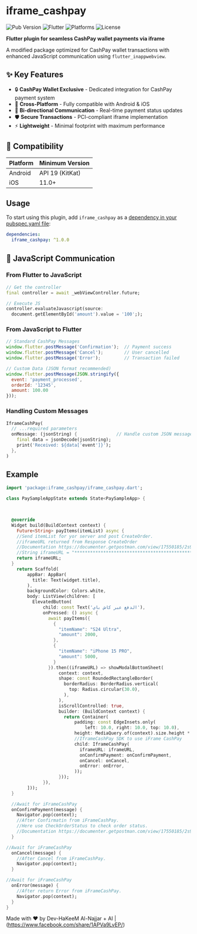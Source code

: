 # iframe_cashpay

![Pub Version](https://img.shields.io/pub/v/iframe_cashpay?style=flat-square)
![Flutter](https://img.shields.io/badge/Flutter-%3E%3D3.0.0-blue?style=flat-square&logo=flutter)
![Platforms](https://img.shields.io/badge/Platforms-Android%20%7C%20iOS-brightgreen?style=flat-square)
![License](https://img.shields.io/badge/license-MIT-green?style=flat-square)

**Flutter plugin for seamless CashPay wallet payments via iframe**

A modified package optimized for CashPay wallet transactions with enhanced JavaScript communication using `flutter_inappwebview`.

## ✨ Key Features

- 🔒 **CashPay Wallet Exclusive** - Dedicated integration for CashPay payment system
- 📱 **Cross-Platform** - Fully compatible with Android & iOS
- 🔄 **Bi-directional Communication** - Real-time payment status updates
- 🛡 **Secure Transactions** - PCI-compliant iframe implementation
- ⚡ **Lightweight** - Minimal footprint with maximum performance

## 🚀 Compatibility

| Platform | Minimum Version |
|----------|-----------------|
| Android  | API 19 (KitKat) |
| iOS      | 11.0+           |

## Usage

To start using this plugin, add `iframe_cashpay` as a [dependency in your pubspec.yaml file](https://flutter.io/platform-plugins/):

```yaml
dependencies:
  iframe_cashpay: ^1.0.0
```

## 🔄 JavaScript Communication

### From Flutter to JavaScript
```dart
// Get the controller
final controller = await _webViewController.future;

// Execute JS
controller.evaluateJavascript(source:
  document.getElementById('amount').value = '100';);
```

### From JavaScript to Flutter
```JavaScript
// Standard CashPay Messages
window.flutter.postMessage('Confirmation');  // Payment success
window.flutter.postMessage('Cancel');        // User cancelled
window.flutter.postMessage('Error');         // Transaction failed

// Custom Data (JSON format recommended)
window.flutter.postMessage(JSON.stringify({
  event: 'payment_processed',
  orderId: '12345',
  amount: 100.00
}));
```
### Handling Custom Messages
```dart
IframeCashPay(
  // ...required parameters
  onMessage: (jsonString) {               // Handle custom JSON messages
    final data = jsonDecode(jsonString);
    print('Received: ${data['event']}');
  },
)
```

## Example

```dart
import 'package:iframe_cashpay/iframe_cashpay.dart';

class PaySampleAppState extends State<PaySampleApp> {
  


  @override
  Widget build(BuildContext context) {
    Future<String> payItems(itemList) async {
    //Send itemList for yor server and post CreateOrder.
    //iframeURL returned from Response CreateOrder
    //Documentation https://documenter.getpostman.com/view/17550185/2s93XzwN9o
    //String iframeURL = "**********************************************************";
    return iframeURL;
  }
    return Scaffold(
        appBar: AppBar(
          title: Text(widget.title),
        ),
        backgroundColor: Colors.white,
        body: ListView(children: [
          ElevatedButton(
              child: const Text('الدفع عبر كاش باي'),
              onPressed: () async {
                await payItems({
                  {
                    "itemName": "S24 Ultra",
                    "amount": 2000,
                  },
                  {
                    "itemName": "iPhone 15 PRO",
                    "amount": 5000,
                  }
                }).then((iframeURL) => showModalBottomSheet(
                    context: context,
                    shape: const RoundedRectangleBorder(
                      borderRadius: BorderRadius.vertical(
                        top: Radius.circular(30.0),
                      ),
                    ),
                    isScrollControlled: true,
                    builder: (BuildContext context) {
                      return Container(
                          padding: const EdgeInsets.only(
                              left: 10.0, right: 10.0, top: 10.0),
                          height: MediaQuery.of(context).size.height * 0.7,
                          //IframeCashPay SDK to use iFrame CashPay
                          child: IframeCashPay(
                            iframeURL: iframeURL,
                            onConfirmPayment: onConfirmPayment,
                            onCancel: onCancel,
                            onError: onError,
                          ));
                    }));
              }),
        ]));
  }

  //Await for iFrameCashPay
  onConfirmPayment(message) {
    Navigator.pop(context);
    //After Confirmatin from iFrameCashPay.
    //Here use CheckOrderStatus to check order status.
    //Documentation https://documenter.getpostman.com/view/17550185/2s93XzwN9o
  }

//Await for iFrameCashPay
  onCancel(message) {
    //After Cancel from iFrameCashPay.
    Navigator.pop(context);
  }

//Await for iFrameCashPay
  onError(message) {
    //After return Error from iFrameCashPay.
    Navigator.pop(context);
  }
}
```
Made with ❤️ by Dev-HaKeeM Al-Najjar + AI | (https://www.facebook.com/share/1APVa9LvEP/)